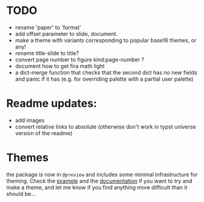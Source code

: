 # TODO

* rename 'paper' to 'format'
* add offset parameter to slide, document.
* make a theme with variants corresponding to popular base16 themes, or any!
* rename title-slide to title?
* convert page number to figure kind:page-number ?
* document how to get fira math light
* a dict-merge function that checks that the second dict has no new fields and
  panic if it has (e.g. for overriding palette with a partial user palette)

# Readme updates:

* add images
* convert relative links to absolute (otherwise don't work in typst universe version of the readme)


# Themes

the package is now in `@preview` and includes some minimal infrastructure for theming. Check the [example](https://github.com/knuesel/typst-minideck/blob/main/themes/simple.typ) and the [documentation](https://github.com/knuesel/typst-minideck/blob/main/themes/README.md) if you want to try and make a theme, and let me know if you find anything more difficult than it should be...

